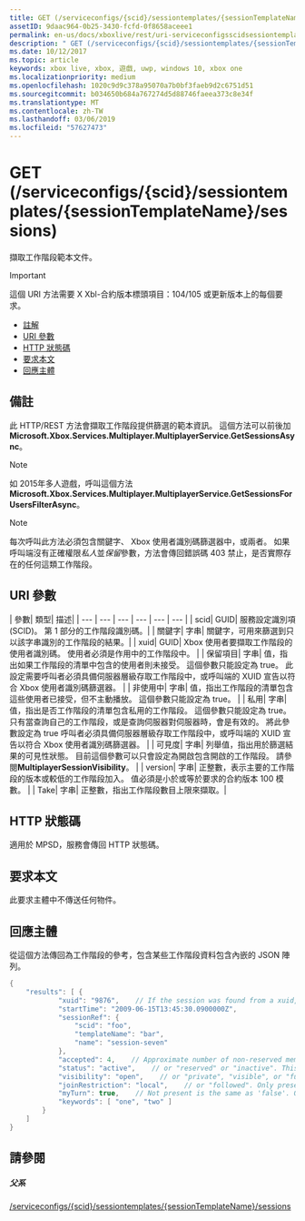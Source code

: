 ```yaml
---
title: GET (/serviceconfigs/{scid}/sessiontemplates/{sessionTemplateName}/sessions)
assetID: 9daac964-0b25-3430-fcfd-0f8658aceee1
permalink: en-us/docs/xboxlive/rest/uri-serviceconfigsscidsessiontemplatessessiontemplatenamesessionsget.html
description: " GET (/serviceconfigs/{scid}/sessiontemplates/{sessionTemplateName}/sessions)"
ms.date: 10/12/2017
ms.topic: article
keywords: xbox live, xbox, 遊戲, uwp, windows 10, xbox one
ms.localizationpriority: medium
ms.openlocfilehash: 1020c9d9c378a95070a7b0bf3faeb9d2c6751d51
ms.sourcegitcommit: b034650b684a767274d5d88746faeea373c8e34f
ms.translationtype: MT
ms.contentlocale: zh-TW
ms.lasthandoff: 03/06/2019
ms.locfileid: "57627473"
---
```

# <a name="get-serviceconfigsscidsessiontemplatessessiontemplatenamesessions"></a>GET (/serviceconfigs/{scid}/sessiontemplates/{sessionTemplateName}/sessions)
擷取工作階段範本文件。

> [!IMPORTANT]
> 這個 URI 方法需要 X Xbl-合約版本標頭項目：104/105 或更新版本上的每個要求。

  * [註解](#ID4ET)
  * [URI 參數](#ID4EKB)
  * [HTTP 狀態碼](#ID4EXB)
  * [要求本文](#ID4EAC)
  * [回應主體](#ID4EKC)

<a id="ID4ET"></a>


## <a name="remarks"></a>備註

此 HTTP/REST 方法會擷取工作階段提供篩選的範本資訊。 這個方法可以前後加**Microsoft.Xbox.Services.Multiplayer.MultiplayerService.GetSessionsAsync**。


> [!NOTE] 
> 如 2015年多人遊戲，呼叫這個方法<b>Microsoft.Xbox.Services.Multiplayer.MultiplayerService.GetSessionsForUsersFilterAsync</b>。  



> [!NOTE] 
> 每次呼叫此方法必須包含關鍵字、 Xbox 使用者識別碼篩選器中，或兩者。 如果呼叫端沒有正確權限<i>私人</i>並<i>保留</i>參數，方法會傳回錯誤碼 403 禁止，是否實際存在的任何這類工作階段。  


<a id="ID4EKB"></a>


## <a name="uri-parameters"></a>URI 參數

| 參數| 類型| 描述|
| --- | --- | --- | --- | --- | --- |
| scid| GUID| 服務設定識別項 (SCID)。 第 1 部分的工作階段識別碼。|
| 關鍵字| 字串| 關鍵字，可用來篩選到只以該字串識別的工作階段的結果。|
| xuid| GUID| Xbox 使用者要擷取工作階段的使用者識別碼。 使用者必須是作用中的工作階段中。 |
| 保留項目| 字串| 值，指出如果工作階段的清單中包含的使用者則未接受。 這個參數只能設定為 true。 此設定需要呼叫者必須具備伺服器層級存取工作階段中，或呼叫端的 XUID 宣告以符合 Xbox 使用者識別碼篩選器。 |
| 非使用中| 字串| 值，指出工作階段的清單包含這些使用者已接受，但不主動播放。 這個參數只能設定為 true。 |
| 私用| 字串| 值，指出是否工作階段的清單包含私用的工作階段。 這個參數只能設定為 true。 只有當查詢自己的工作階段，或是查詢伺服器對伺服器時，會是有效的。 將此參數設定為 true 呼叫者必須具備伺服器層級存取工作階段中，或呼叫端的 XUID 宣告以符合 Xbox 使用者識別碼篩選器。 |
| 可見度| 字串| 列舉值，指出用於篩選結果的可見性狀態。 目前這個參數可以只會設定為開啟包含開啟的工作階段。 請參閱<b>MultiplayerSessionVisibility</b>。 |
| version| 字串| 正整數，表示主要的工作階段的版本或較低的工作階段加入。 值必須是小於或等於要求的合約版本 100 模數。 |
| Take| 字串| 正整數，指出工作階段數目上限來擷取。|

<a id="ID4EXB"></a>


## <a name="http-status-codes"></a>HTTP 狀態碼
適用於 MPSD，服務會傳回 HTTP 狀態碼。  
<a id="ID4EAC"></a>


## <a name="request-body"></a>要求本文

此要求主體中不傳送任何物件。

<a id="ID4EKC"></a>


## <a name="response-body"></a>回應主體

從這個方法傳回為工作階段的參考，包含某些工作階段資料包含內嵌的 JSON 陣列。


```cpp
{
    "results": [ {
            "xuid": "9876",    // If the session was found from a xuid, that xuid.
            "startTime": "2009-06-15T13:45:30.0900000Z",
            "sessionRef": {
                "scid": "foo",
                "templateName": "bar",
                "name": "session-seven"
            },
            "accepted": 4,    // Approximate number of non-reserved members.
            "status": "active",    // or "reserved" or "inactive". This is the state of the user in the session, not the session itself. Only present if the session was found using a xuid.
            "visibility": "open",    // or "private", "visible", or "full"
            "joinRestriction": "local",    // or "followed". Only present if 'visibility' is "open" or "full" and the session has a join restriction.
            "myTurn": true,    // Not present is the same as 'false'. Only present if the session was found using a xuid.
            "keywords": [ "one", "two" ]
        }
    ]
}

```


<a id="ID4EUC"></a>


## <a name="see-also"></a>請參閱

<a id="ID4EWC"></a>


##### <a name="parent"></a>父系

[/serviceconfigs/{scid}/sessiontemplates/{sessionTemplateName}/sessions](uri-serviceconfigsscidsessiontemplatessessiontemplatenamesessions.md)
